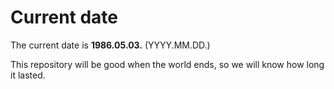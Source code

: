 # Current date

The current date is **1986.05.03.** (YYYY.MM.DD.)

This repository will be good when the world ends, so we will know how long it lasted.
